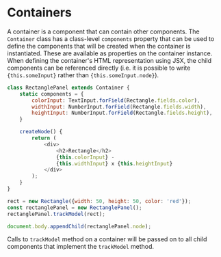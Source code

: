 # Containers

A container is a component that can contain other components.  The `Container` class has a class-level `components` property that can be used to define the components that will be created when the container is instantiated. These are available as properties on the container instance. When defining the container's HTML representation using JSX, the child components can be referenced directly (i.e. it is possible to write `{this.someInput}` rather than `{this.someInput.node}`).

```javascript
class RectanglePanel extends Container {
    static components = {
        colorInput: TextInput.forField(Rectangle.fields.color),
        widthInput: NumberInput.forField(Rectangle.fields.width),
        heightInput: NumberInput.forField(Rectangle.fields.height),
    }

    createNode() {
        return (
            <div>
                <h2>Rectangle</h2>
                {this.colorInput} -
                {this.widthInput} x {this.heightInput}
            </div>
        );
    }
}

rect = new Rectangle({width: 50, height: 50, color: 'red'});
const rectanglePanel = new RectanglePanel();
rectanglePanel.trackModel(rect);

document.body.appendChild(rectanglePanel.node);
```

Calls to `trackModel` method on a container will be passed on to all child components that implement the `trackModel` method.
